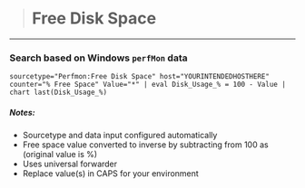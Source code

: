 ># Free Disk Space
---- 

### Search based on Windows `perfMon` data


```
sourcetype="Perfmon:Free Disk Space" host="YOURINTENDEDHOSTHERE" counter="% Free Space" Value="*" | eval Disk_Usage_% = 100 - Value | chart last(Disk_Usage_%)
```

##### Notes:
- Sourcetype and data input configured automatically
- Free space value converted to inverse by subtracting from 100 as (original value is %)
- Uses universal forwarder
- Replace value(s) in CAPS for your environment